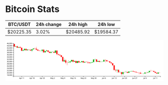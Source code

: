 # Bitcoin Stats

BTC/USDT|24h change|24h high|24h low|
|---|---|---|---|
|$20225.35|3.02%|$20485.92|$19584.37|

<img src="./chart.svg">
